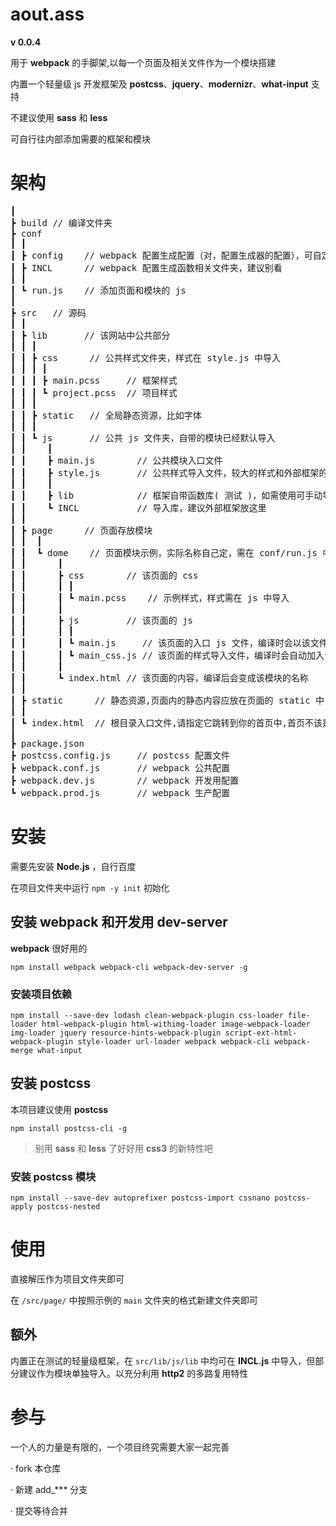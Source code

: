 # aout.ass
**v 0.0.4**

用于 **webpack** 的手脚架,以每一个页面及相关文件作为一个模块搭建

内置一个轻量级 js 开发框架及 **postcss**、**jquery**、**modernizr**、**what-input** 支持

不建议使用 **sass** 和 **less**

可自行往内部添加需要的框架和模块

# 架构
<pre>
┃
┣ build // 编译文件夹
┣ conf
┃ ┃
┃ ┣ config    // webpack 配置生成配置（对，配置生成器的配置），可自定义修改内部
┃ ┣ INCL      // webpack 配置生成函数相关文件夹，建议别看
┃ ┃
┃ ┗ run.js    // 添加页面和模块的 js 
┃
┣ src   // 源码
┃ ┃
┃ ┣ lib       // 该网站中公共部分
┃ ┃ ┃
┃ ┃ ┣ css      // 公共样式文件夹，样式在 style.js 中导入
┃ ┃ ┃ ┃
┃ ┃ ┃ ┣ main.pcss     // 框架样式
┃ ┃ ┃ ┗ project.pcss  // 项目样式
┃ ┃ ┃
┃ ┃ ┣ static   // 全局静态资源，比如字体
┃ ┃ ┃
┃ ┃ ┗ js       // 公共 js 文件夹，自带的模块已经默认导入
┃ ┃    ┃
┃ ┃    ┣ main.js        // 公共模块入口文件
┃ ┃    ┣ style.js       // 公共样式导入文件，较大的样式和外部框架的样式建议单独开模块导入
┃ ┃    ┃
┃ ┃    ┣ lib            // 框架自带函数库( 测试 )，如需使用可手动导入
┃ ┃    ┗ INCL           // 导入库，建议外部框架放这里
┃ ┃
┃ ┣ page      // 页面存放模块
┃ ┃  ┃
┃ ┃  ┗ dome    // 页面模块示例，实际名称自己定，需在 conf/run.js 中导入该模块
┃ ┃      ┃
┃ ┃      ┣ css        // 该页面的 css
┃ ┃      ┃ ┃
┃ ┃      ┃ ┗ main.pcss    // 示例样式，样式需在 js 中导入
┃ ┃      ┃
┃ ┃      ┣ js         // 该页面的 js
┃ ┃      ┃ ┃
┃ ┃      ┃ ┗ main.js     // 该页面的入口 js 文件，编译时会以该文件为入口
┃ ┃      ┃ ┗ main_css.js // 该页面的样式导入文件，编译时会自动加入该界面的模块中
┃ ┃      ┃
┃ ┃      ┗ index.html // 该页面的内容，编译后会变成该模块的名称
┃ ┃
┃ ┣ static      // 静态资源,页面内的静态内容应放在页面的 static 中
┃ ┃
┃ ┗ index.html  // 根目录入口文件,请指定它跳转到你的首页中,首页不该是这个
┃
┣ package.json
┣ postcss.config.js     // postcss 配置文件
┣ webpack.conf.js       // webpack 公共配置
┣ webpack.dev.js        // webpack 开发用配置
┗ webpack.prod.js       // webpack 生产配置
</pre>

# 安装
需要先安装 **Node.js** ，自行百度

在项目文件夹中运行 `npm -y init` 初始化

## 安装 **webpack** 和开发用 **dev-server**
**webpack** 很好用的
```
npm install webpack webpack-cli webpack-dev-server -g
```

### 安装项目依赖
```
npm install --save-dev lodash clean-webpack-plugin css-loader file-loader html-webpack-plugin html-withimg-loader image-webpack-loader img-loader jquery resource-hints-webpack-plugin script-ext-html-webpack-plugin style-loader url-loader webpack webpack-cli webpack-merge what-input
```
## 安装 **postcss**
本项目建议使用 **postcss** 
```
npm install postcss-cli -g
```
> 别用 **sass** 和 **less** 了好好用 **css3** 的新特性吧

### 安装 **postcss** 模块
```
npm install --save-dev autoprefixer postcss-import cssnano postcss-apply postcss-nested
```

# 使用
直接解压作为项目文件夹即可

在 `/src/page/` 中按照示例的 `main` 文件夹的格式新建文件夹即可
## 额外
内置正在测试的轻量级框架，在 `src/lib/js/lib` 中均可在 **INCL.js** 中导入，但部分建议作为模块单独导入。以充分利用 **http2** 的多路复用特性

# 参与
一个人的力量是有限的，一个项目终究需要大家一起完善

· fork 本仓库

· 新建 add_*** 分支 

· 提交等待合并